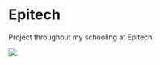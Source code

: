 # Epitech
Project throughout my schooling at Epitech 
<div>
  <img class="center" src="![image](https://user-images.githubusercontent.com/91881478/191957871-9f128a75-c909-4566-9708-0d04544a59e5.png)">
 </div>
